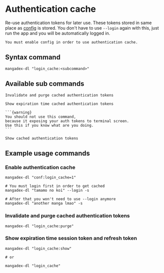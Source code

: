 # Authentication cache

Re-use authentication tokens for later use. These tokens stored in same place as [config](./config) is stored. 
You don't have to use `--login` again with this, just run the app and you will be automatically logged in.

```{warning}
You must enable config in order to use authentication cache.
```

## Syntax command

```shell
mangadex-dl "login_cache:<subcommand>"
```

## Available sub commands

```{option} purge
Invalidate and purge cached authentication tokens
```

```{option} show
Show expiration time cached authentication tokens 
```

````{option} show_unsafe
```{warning}
You should not use this command, 
because it exposing your auth tokens to terminal screen. 
Use this if you know what are you doing.
```

Show cached authentication tokens
````

## Example usage commands

### Enable authentication cache

```shell
mangadex-dl "conf:login_cache=1"

# You must login first in order to get cached
mangadex-dl "tamamo no koi" --login -s

# After that you won't need to use --login anymore
mangadex-dl "another manga lmao" -s
```

### Invalidate and purge cached authentication tokens

```shell
mangadex-dl "login_cache:purge"
```

### Show expiration time session token and refresh token

```shell
mangadex-dl "login_cache:show"

# or

mangadex-dl "login_cache"
```
